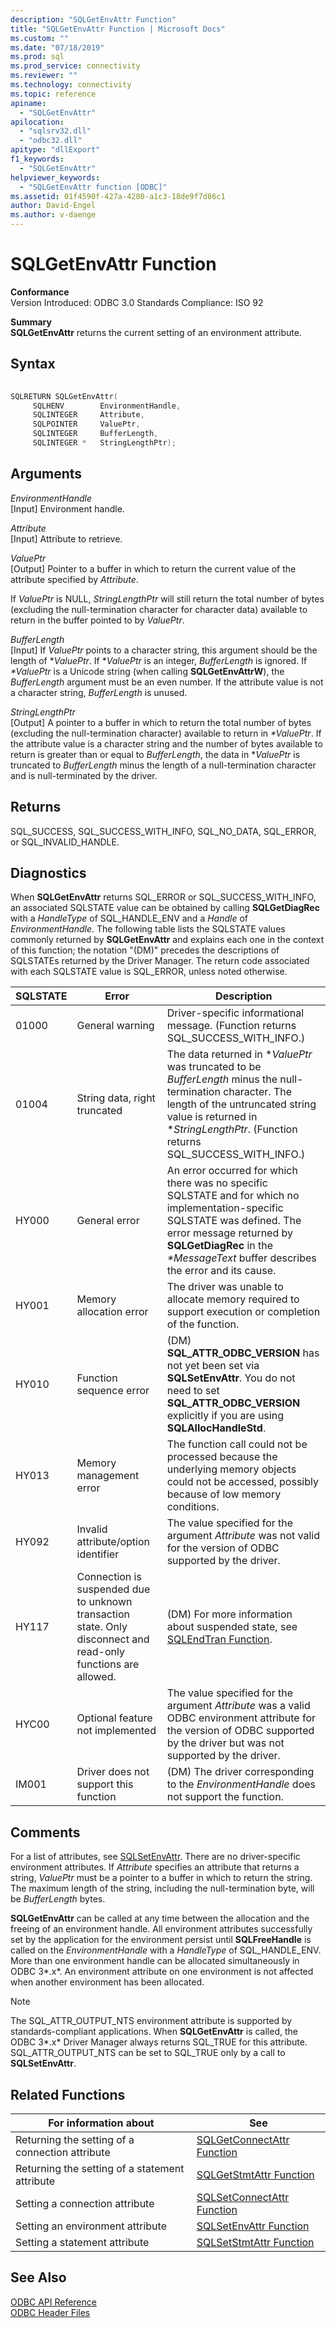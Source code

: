 ```yaml
---
description: "SQLGetEnvAttr Function"
title: "SQLGetEnvAttr Function | Microsoft Docs"
ms.custom: ""
ms.date: "07/18/2019"
ms.prod: sql
ms.prod_service: connectivity
ms.reviewer: ""
ms.technology: connectivity
ms.topic: reference
apiname: 
  - "SQLGetEnvAttr"
apilocation: 
  - "sqlsrv32.dll"
  - "odbc32.dll"
apitype: "dllExport"
f1_keywords: 
  - "SQLGetEnvAttr"
helpviewer_keywords: 
  - "SQLGetEnvAttr function [ODBC]"
ms.assetid: 01f4590f-427a-4280-a1c3-18de9f7d86c1
author: David-Engel
ms.author: v-daenge
---
```

# SQLGetEnvAttr Function
**Conformance**  
 Version Introduced: ODBC 3.0 Standards Compliance: ISO 92  
  
 **Summary**  
 **SQLGetEnvAttr** returns the current setting of an environment attribute.  
  
## Syntax  
  
```cpp  
  
SQLRETURN SQLGetEnvAttr(  
     SQLHENV        EnvironmentHandle,  
     SQLINTEGER     Attribute,  
     SQLPOINTER     ValuePtr,  
     SQLINTEGER     BufferLength,  
     SQLINTEGER *   StringLengthPtr);  
```  
  
## Arguments  
 *EnvironmentHandle*  
 [Input] Environment handle.  
  
 *Attribute*  
 [Input] Attribute to retrieve.  
  
 *ValuePtr*  
 [Output] Pointer to a buffer in which to return the current value of the attribute specified by *Attribute*.  
  
 If *ValuePtr* is NULL, *StringLengthPtr* will still return the total number of bytes (excluding the null-termination character for character data) available to return in the buffer pointed to by *ValuePtr*.  
  
 *BufferLength*  
 [Input] If *ValuePtr* points to a character string, this argument should be the length of \**ValuePtr*. If \**ValuePtr* is an integer, *BufferLength* is ignored. If *\*ValuePtr* is a Unicode string (when calling **SQLGetEnvAttrW**), the *BufferLength* argument must be an even number. If the attribute value is not a character string, *BufferLength* is unused.  
  
 *StringLengthPtr*  
 [Output] A pointer to a buffer in which to return the total number of bytes (excluding the null-termination character) available to return in *\*ValuePtr*. If the attribute value is a character string and the number of bytes available to return is greater than or equal to *BufferLength*, the data in \**ValuePtr* is truncated to *BufferLength* minus the length of a null-termination character and is null-terminated by the driver.  
  
## Returns  
 SQL_SUCCESS, SQL_SUCCESS_WITH_INFO, SQL_NO_DATA, SQL_ERROR, or SQL_INVALID_HANDLE.  
  
## Diagnostics  
 When **SQLGetEnvAttr** returns SQL_ERROR or SQL_SUCCESS_WITH_INFO, an associated SQLSTATE value can be obtained by calling **SQLGetDiagRec** with a *HandleType* of SQL_HANDLE_ENV and a *Handle* of *EnvironmentHandle*. The following table lists the SQLSTATE values commonly returned by **SQLGetEnvAttr** and explains each one in the context of this function; the notation "(DM)" precedes the descriptions of SQLSTATEs returned by the Driver Manager. The return code associated with each SQLSTATE value is SQL_ERROR, unless noted otherwise.  
  
|SQLSTATE|Error|Description|  
|--------------|-----------|-----------------|  
|01000|General warning|Driver-specific informational message. (Function returns SQL_SUCCESS_WITH_INFO.)|  
|01004|String data, right truncated|The data returned in \**ValuePtr* was truncated to be *BufferLength* minus the null-termination character. The length of the untruncated string value is returned in **StringLengthPtr*. (Function returns SQL_SUCCESS_WITH_INFO.)|  
|HY000|General error|An error occurred for which there was no specific SQLSTATE and for which no implementation-specific SQLSTATE was defined. The error message returned by **SQLGetDiagRec** in the *\*MessageText* buffer describes the error and its cause.|  
|HY001|Memory allocation error|The driver was unable to allocate memory required to support execution or completion of the function.|  
|HY010|Function sequence error|(DM) **SQL_ATTR_ODBC_VERSION** has not yet been set via **SQLSetEnvAttr**. You do not need to set **SQL_ATTR_ODBC_VERSION** explicitly if you are using **SQLAllocHandleStd**.|  
|HY013|Memory management error|The function call could not be processed because the underlying memory objects could not be accessed, possibly because of low memory conditions.|  
|HY092|Invalid attribute/option identifier|The value specified for the argument *Attribute* was not valid for the version of ODBC supported by the driver.|  
|HY117|Connection is suspended due to unknown transaction state. Only disconnect and read-only functions are allowed.|(DM) For more information about suspended state, see [SQLEndTran Function](../../../odbc/reference/syntax/sqlendtran-function.md).|  
|HYC00|Optional feature not implemented|The value specified for the argument *Attribute* was a valid ODBC environment attribute for the version of ODBC supported by the driver but was not supported by the driver.|  
|IM001|Driver does not support this function|(DM) The driver corresponding to the *EnvironmentHandle* does not support the function.|  
  
## Comments  
 For a list of attributes, see [SQLSetEnvAttr](../../../odbc/reference/syntax/sqlsetenvattr-function.md). There are no driver-specific environment attributes. If *Attribute* specifies an attribute that returns a string, *ValuePtr* must be a pointer to a buffer in which to return the string. The maximum length of the string, including the null-termination byte, will be *BufferLength* bytes.  
  
 **SQLGetEnvAttr** can be called at any time between the allocation and the freeing of an environment handle. All environment attributes successfully set by the application for the environment persist until **SQLFreeHandle** is called on the *EnvironmentHandle* with a *HandleType* of SQL_HANDLE_ENV. More than one environment handle can be allocated simultaneously in ODBC 3*.x*. An environment attribute on one environment is not affected when another environment has been allocated.  
  
> [!NOTE]
>  The SQL_ATTR_OUTPUT_NTS environment attribute is supported by standards-compliant applications. When **SQLGetEnvAttr** is called, the ODBC 3*.x* Driver Manager always returns SQL_TRUE for this attribute. SQL_ATTR_OUTPUT_NTS can be set to SQL_TRUE only by a call to **SQLSetEnvAttr**.  
  
## Related Functions  
  
|For information about|See|  
|---------------------------|---------|  
|Returning the setting of a connection attribute|[SQLGetConnectAttr Function](../../../odbc/reference/syntax/sqlgetconnectattr-function.md)|  
|Returning the setting of a statement attribute|[SQLGetStmtAttr Function](../../../odbc/reference/syntax/sqlgetstmtattr-function.md)|  
|Setting a connection attribute|[SQLSetConnectAttr Function](../../../odbc/reference/syntax/sqlsetconnectattr-function.md)|  
|Setting an environment attribute|[SQLSetEnvAttr Function](../../../odbc/reference/syntax/sqlsetenvattr-function.md)|  
|Setting a statement attribute|[SQLSetStmtAttr Function](../../../odbc/reference/syntax/sqlsetstmtattr-function.md)|  
  
## See Also  
 [ODBC API Reference](../../../odbc/reference/syntax/odbc-api-reference.md)   
 [ODBC Header Files](../../../odbc/reference/install/odbc-header-files.md)
